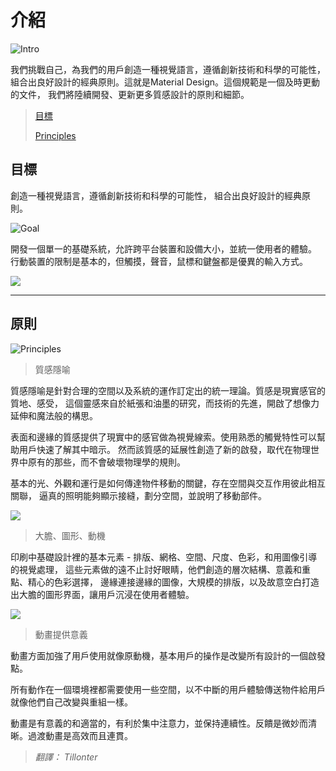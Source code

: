 # 介紹

![Intro](http://material-design.storage.googleapis.com/images/materialdesign-goals-landingimage_large_mdpi.png)


我們挑戰自己，為我們的用戶創造一種視覺語言，遵循創新技術和科學的可能性，
組合出良好設計的經典原則。這就是Material Design。這個規範是一個及時更動的文件，
我們將陸續開發、更新更多質感設計的原則和細節。
 
> [目標](#1-)
>
> [Principles](#2-)


## 目標

創造一種視覺語言，遵循創新技術和科學的可能性，
組合出良好設計的經典原則。

![Goal](http://material-design.storage.googleapis.com/images/materialdesign-goals-swirlanddot_large_mdpi.png)


開發一個單一的基礎系統，允許跨平台裝置和設備大小，並統一使用者的體驗。
行動裝置的限制是基本的，但觸摸，聲音，鼠標和鍵盤都是優異的輸入方式。


![](http://material-design.storage.googleapis.com/images/materialdesign-goals-cutrectangles_large_mdpi.png)

----

## 原則

![Principles](http://material-design.storage.googleapis.com/images/materialdesign-principles-layersquares_large_mdpi.png)

> 質感隱喻

質感隱喻是針對合理的空間以及系統的運作訂定出的統一理論。質感是現實感官的質地、感受，
這個靈感來自於紙張和油墨的研究，而技術的先進，開啟了想像力延伸和魔法般的構思。 

表面和邊緣的質感提供了現實中的感官做為視覺線索。使用熟悉的觸覺特性可以幫助用戶快速了解其中暗示。
然而該質感的延展性創造了新的啟發，取代在物理世界中原有的那些，而不會破壞​​物理學的規則。 

基本的光、外觀和運行是如何傳達物件移動的關鍵，存在空間與交互作用彼此相互關聯，
逼真的照明能夠顯示接縫，劃分空間，並說明了移動部件。



![](http://material-design.storage.googleapis.com/images/materialdesign-principles-circleplus_large_mdpi.png)

> 大膽、圖形、動機

印刷中基礎設計裡的基本元素 - 排版、網格、空間、尺度、色彩，和用圖像引導的視覺處理，
這些元素做的遠不止討好眼睛，他們創造的層次結構、意義和重點、精心的色彩選擇，
邊緣連接邊緣的圖像，大規模的排版，以及故意空白打造出大膽的圖形界面，讓用戶沉浸在使用者體驗。 


![](http://material-design.storage.googleapis.com/images/materialdesign-principles-flyingsquare_large_mdpi.png)

> 動畫提供意義

動畫方面加強了用戶使用就像原動機，基本用戶的操作是改變所有設計的一個啟發點。

所有動作在一個環境裡都需要使用一些空間，以不中斷的用戶體驗傳送物件給用戶就像他們自己改變與重組一樣。

動畫是有意義的和適當的，有利於集中注意力，並保持連續性。反饋是微妙而清晰。過渡動畫是高效而且連貫。


> *翻譯： Tillonter*